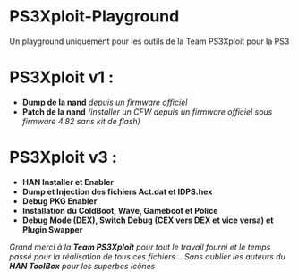 # PS3Xploit-Playground
Un playground uniquement pour les outils de la Team PS3Xploit pour la PS3

# PS3Xploit v1 :
* **Dump de la nand** *depuis un firmware officiel*
* **Patch de la nand** *(installer un CFW depuis un firmware officiel sous firmware 4.82 sans kit de flash)*

# PS3Xploit v3 :
* **HAN Installer et Enabler**
* **Dump et Injection des fichiers Act.dat et IDPS.hex**
* **Debug PKG Enabler**
* **Installation du ColdBoot, Wave, Gameboot et Police**
* **Debug Mode (DEX), Switch Debug (CEX vers DEX et vice versa) et Plugin Swapper**

*Grand merci à la **Team PS3Xploit** pour tout le travail fourni et le temps passé pour la réalisation de tous ces fichiers...*
*Sans oublier les auteurs du **HAN ToolBox** pour les superbes icônes*
